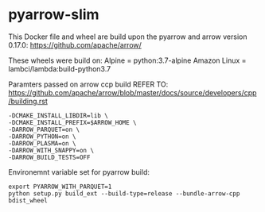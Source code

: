 # pyarrow-slim

This Docker file and wheel are build upon the pyarrow and arrow version 0.17.0: https://github.com/apache/arrow/

These wheels were build on:
    Alpine = python:3.7-alpine
    Amazon Linux = lambci/lambda:build-python3.7

Paramters passed on arrow ccp build
REFER TO: https://github.com/apache/arrow/blob/master/docs/source/developers/cpp/building.rst

    -DCMAKE_INSTALL_LIBDIR=lib \
    -DCMAKE_INSTALL_PREFIX=$ARROW_HOME \
    -DARROW_PARQUET=on \
    -DARROW_PYTHON=on \
    -DARROW_PLASMA=on \
    -DARROW_WITH_SNAPPY=on \
    -DARROW_BUILD_TESTS=OFF 

Environemnt variable set for pyarrow build:

    export PYARROW_WITH_PARQUET=1
    python setup.py build_ext --build-type=release --bundle-arrow-cpp bdist_wheel

